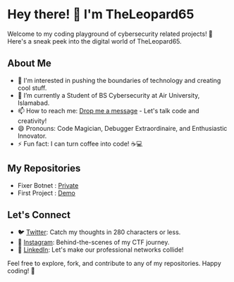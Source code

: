 # Hey there! 👋 I'm TheLeopard65

Welcome to my coding playground of cybersecurity related projects! 🚀 Here's a sneak peek into the digital world of TheLeopard65.

## About Me

- 👀 I'm interested in pushing the boundaries of technology and creating cool stuff.
- 🌱 I’m currently a Student of BS Cybersecurity at Air University, Islamabad.
- 📫 How to reach me: [Drop me a message](mailto:leopardplaysctf@gmail.com) - Let's talk code and creativity!
- 😄 Pronouns: Code Magician, Debugger Extraordinaire, and Enthusiastic Innovator.
- ⚡ Fun fact: I can turn coffee into code! ☕💻

## My Repositories
 - Fixer Botnet : [Private](https://github.com/TheLeopard65/Fixer-Botnet)
 - First Project : [Demo](https://github.com/TheLeopard65/SSH-Server-Basic-Honeypot)

## Let's Connect

- 🐦 [Twitter](https://twitter.com/TheLeopard65): Catch my thoughts in 280 characters or less.
- 📸 [Instagram](https://www.instagram.com/its_leopard_65/): Behind-the-scenes of my CTF journey.
- 💼 [LinkedIn](https://www.linkedin.com/in/yasir-mehmood-1699a925a/): Let's make our professional networks collide!

Feel free to explore, fork, and contribute to any of my repositories. Happy coding! 🚀

<!---
TheLeopard65/TheLeopard65 is a ✨ special ✨ repository because its `README.md` (this file) appears on your GitHub profile.
You can click the Preview link to take a look at your changes.
--->
